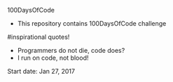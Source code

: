 100DaysOfCode

- This repository contains 100DaysOfCode challenge

#inspirational quotes!

* Programmers do not die, code does? 
* I run on code, not blood!

Start date: Jan 27, 2017
